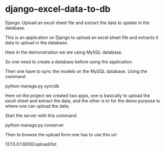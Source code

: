 django-excel-data-to-db
=======================

Django: Upload an excel sheet file and extract the data to update in the database.

This is an application on Django to upload an excel sheet file and extracts it data to upload in the database.

Here in the demonstration we are using MySQL database.

So one need to create a database before using the application.

Then one have to sync the models on the MySQL database.
Using the command

python manage.py syncdb

Here on the project we created two apps, one is basically to upload the excel sheet and extract the data, and the other is to for the demo purpose to where one can upload the data.

Start the server with this command

python manage.py runserver

Then to browse the upload form one has to use this url

127.0.0.1:8000/upload/list

